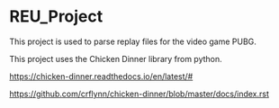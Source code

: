 # REU_Project

This project is used to parse replay files for the video game PUBG.

This project uses the Chicken Dinner library from python.

https://chicken-dinner.readthedocs.io/en/latest/#

https://github.com/crflynn/chicken-dinner/blob/master/docs/index.rst
